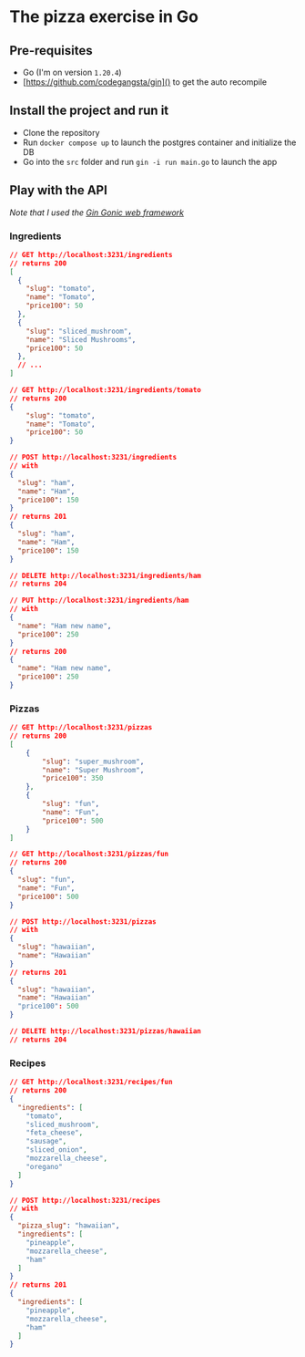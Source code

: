# The pizza exercise in Go

## Pre-requisites
- Go (I'm on version `1.20.4`)
- [https://github.com/codegangsta/gin]() to get the auto recompile

## Install the project and run it
- Clone the repository
- Run `docker compose up` to launch the postgres container and initialize the DB
- Go into the `src` folder and run `gin -i run main.go` to launch the app

## Play with the API

_Note that I used the [Gin Gonic web framework](https://github.com/gin-gonic/gin)_

### Ingredients

```json
// GET http://localhost:3231/ingredients
// returns 200
[
  {
    "slug": "tomato",
    "name": "Tomato",
    "price100": 50
  },
  {
    "slug": "sliced_mushroom",
    "name": "Sliced Mushrooms",
    "price100": 50
  },
  // ...
]

// GET http://localhost:3231/ingredients/tomato
// returns 200
{
    "slug": "tomato",
    "name": "Tomato",
    "price100": 50
}

// POST http://localhost:3231/ingredients
// with
{
  "slug": "ham",
  "name": "Ham",
  "price100": 150
}
// returns 201
{
  "slug": "ham",
  "name": "Ham",
  "price100": 150
}

// DELETE http://localhost:3231/ingredients/ham
// returns 204

// PUT http://localhost:3231/ingredients/ham
// with
{
  "name": "Ham new name",
  "price100": 250
}
// returns 200
{
  "name": "Ham new name",
  "price100": 250
}
```

### Pizzas

```json
// GET http://localhost:3231/pizzas
// returns 200
[
    {
        "slug": "super_mushroom",
        "name": "Super Mushroom",
        "price100": 350
    },
    {
        "slug": "fun",
        "name": "Fun",
        "price100": 500
    }
]

// GET http://localhost:3231/pizzas/fun
// returns 200
{
  "slug": "fun",
  "name": "Fun",
  "price100": 500
}

// POST http://localhost:3231/pizzas
// with 
{
  "slug": "hawaiian",
  "name": "Hawaiian"
}
// returns 201
{
  "slug": "hawaiian",
  "name": "Hawaiian"
  "price100": 500
}

// DELETE http://localhost:3231/pizzas/hawaiian
// returns 204
```

### Recipes
```json
// GET http://localhost:3231/recipes/fun
// returns 200
{
  "ingredients": [
    "tomato",
    "sliced_mushroom",
    "feta_cheese",
    "sausage",
    "sliced_onion",
    "mozzarella_cheese",
    "oregano"
  ]
}

// POST http://localhost:3231/recipes
// with
{
  "pizza_slug": "hawaiian",
  "ingredients": [
    "pineapple",
    "mozzarella_cheese",
    "ham"
  ]
}
// returns 201
{
  "ingredients": [
    "pineapple",
    "mozzarella_cheese",
    "ham"
  ]
}
```
